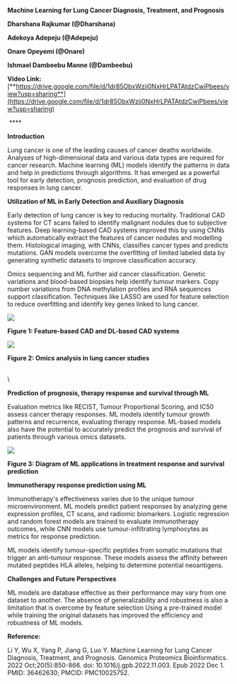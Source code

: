 **Machine Learning for Lung Cancer Diagnosis, Treatment, and Prognosis**

**Dharshana Rajkumar (@Dharshana)**

**Adekoya Adepeju (@Adepeju)**

**Onare Opeyemi (@Onare)**

**Ishmael Dambeebu Manne (@Dambeebu)**

**Video Link:** [**https://drive.google.com/file/d/1dr85ObxWzii0NxHrLPATAtdzCwiPbees/view?usp=sharing**](https://drive.google.com/file/d/1dr85ObxWzii0NxHrLPATAtdzCwiPbees/view?usp=sharing)

 ****

**Introduction**

Lung cancer is one of the leading causes of cancer deaths worldwide. Analyses of high-dimensional data and various data types are required for cancer research. Machine learning (ML) models identify the patterns in data and help in predictions through algorithms. It has emerged as a powerful tool for early detection, prognosis prediction, and evaluation of drug responses in lung cancer.

**Utilization of ML in Early Detection and Auxiliary Diagnosis**

Early detection of lung cancer is key to reducing mortality. Traditional CAD systems for CT scans failed to identify malignant nodules due to subjective features. Deep learning-based CAD systems improved this by using CNNs which automatically extract the features of cancer nodules and modelling them. Histological imaging, with CNNs, classifies cancer types and predicts mutations. GAN models overcome the overfitting of limited labeled data by generating synthetic datasets to improve classification accuracy.

Omics sequencing and ML further aid cancer classification. Genetic variations and blood-based biopsies help identify tumour markers. Copy number variations from DNA methylation profiles and RNA sequences support classification. Techniques like LASSO are used for feature selection to reduce overfitting and identify key genes linked to lung cancer.

![](https://lh7-rt.googleusercontent.com/docsz/AD_4nXdEeE-0xXTI0sds4Rs_GKhaFFU8UzZdcVDU7-LIJNpDLAgI6e8z61PCdeMx5a2mgV2MZycS2tTMnaDhcMSZeS6L158eYGWW5yARdc2Zh2LMp5RRAVL-5tKRyYjJ4VrSl3NFQ-HkhyYeyCbl4078XSpjImdr?key=To9iSwOYUEL3hjQ4NpGlUQ)

**Figure 1: Feature-based CAD and DL-based CAD systems**

![](https://lh7-rt.googleusercontent.com/docsz/AD_4nXdNybvfpUVCmaV3mlUsLacmJ9VxehzwwNTuAgj3fo6G3yTjt-7oteYpJcYs4eFCGe-wGEfP7wFt47tih73aI5YlefJ1LFjgeolbxqD36xYRjPNpwMrQl5BUG89PCjEumIVC1B_apqGd6IsLsSh_sM1m2Nef?key=To9iSwOYUEL3hjQ4NpGlUQ)

**Figure 2: Omics analysis in lung cancer studies**

\
\


**Prediction of prognosis, therapy response and survival through ML**

Evaluation metrics like RECIST, Tumour Proportional Scoring, and IC50 assess cancer therapy responses. ML models identify tumour growth patterns and recurrence, evaluating therapy response. ML-based models also have the potential to accurately predict the prognosis and survival of patients through various omics datasets.

![](https://lh7-rt.googleusercontent.com/docsz/AD_4nXchzZ_KD9MM91mgO2J5uE2vOiv3Quqp7p4hBU8oouqqGaa2YPoKDqy0LeYbgM7Pqs7w6ZuNOj3MTTIv0TPVlRt58DWZfUoZY_Co67AwoXEXyn1lVqY70RlbU4-NGgZgeEoeL_6oLUTWcOuGvwjeYlGOf0ua?key=To9iSwOYUEL3hjQ4NpGlUQ)

**Figure 3: Diagram of ML applications in treatment response and survival prediction**

**Immunotherapy response prediction using ML**

Immunotherapy's effectiveness varies due to the unique tumour microenvironment. ML models predict patient responses by analyzing gene expression profiles, CT scans, and radiomic biomarkers. Logistic regression and random forest models are trained to evaluate immunotherapy outcomes, while CNN models use tumour-infiltrating lymphocytes as metrics for response prediction.

ML models identify tumour-specific peptides from somatic mutations that trigger an anti-tumour response. These models assess the affinity between mutated peptides HLA alleles, helping to determine potential neoantigens.

**Challenges and Future Perspectives**

ML models are database effective as their performance may vary from one dataset to another. The absence of generalizability and robustness is also a limitation that is overcome by feature selection Using a pre-trained model while training the original datasets has improved the efficiency and robustness of ML models.

**Reference:**

Li Y, Wu X, Yang P, Jiang G, Luo Y. Machine Learning for Lung Cancer Diagnosis, Treatment, and Prognosis. Genomics Proteomics Bioinformatics. 2022 Oct;20(5):850-866. doi: 10.1016/j.gpb.2022.11.003. Epub 2022 Dec 1. PMID: 36462630; PMCID: PMC10025752.

 
